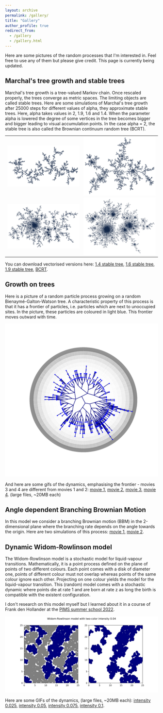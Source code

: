 ```yaml
---
layout: archive
permalink: /gallery/
title: "Gallery"
author_profile: true
redirect_from: 
  - /gallery
  - /gallery.html
---
```


Here are some pictures of the random processes that I'm interested in. Feel free to use any of them but please give credit. This page is currently being updated.

## Marchal's tree growth and stable trees

Marchal's tree growth is a tree-valued Markov chain. Once rescaled properly, the trees converge as metric spaces. The limiting objects are called stable trees. Here are some simulations of Marchal's tree growth after 25000 steps for different values of alpha, they approximate stable trees. Here, alpha takes values in 2, 1.9, 1.6 and 1.4. When the parameter alpha is lowered the degree of some vertices in the tree becomes bigger and bigger leading to visual accumulation points. In the case alpha = 2, the stable tree is also called the Brownian continuum random tree (BCRT). 

<table>
<tr> 
<td> <img src="/files/stable_2_jpeg.jpg"  />  </td>
<td> <img src="/files/stable_19_jpeg.jpg" />  </td>
</tr>
<tr> 
<td> <img src="/files/stable_16_jpeg.jpg" />  </td>
<td> <img src="/files/stable_14_jpeg.jpg" />  </td>
</tr> 
</table>

You can download vectorised versions here: [1.4 stable tree](/files/stable_14.pdf), [1.6 stable tree](/files/stable_16.pdf), [1.9 stable tree](/files/stable_19.pdf), [BCRT](/files/stable_2.pdf).

## Growth on trees

Here is a picture of a random particle process growing on a random Bienaymé-Galton-Watson tree. A characteristic property of this process is that it has a frontier of particles, i.e. particles which are next to unoccupied sites. In the picture, these particles are coloured in light blue. This frontier moves outward with time.

<img src="/files/growth_on_trees_1.png"  /> 

And here are some gifs of the dynamics, emphasising the frontier - movies 3 and 4 are different from movies 1 and 2: [movie 1](/files/growth_on_trees_movie_1.gif), [movie 2](/files/growth_on_trees_movie_2.gif), [movie 3](/files/growth_on_trees_movie_3.gif), [movie 4](/files/growth_on_trees_movie_4.gif). (large files, ~20MB each)

## Angle dependent Branching Brownian Motion

In this model we consider a branching Brownian motion (BBM) in the 2-dimensional plane where the branching rate depends on the angle towards the origin. Here are two simulations of this process: [movie 1](/files/aBBM_movie_1.gif), [movie 2](/files/aBBM_movie_2.gif).

## Dynamic Widom-Rowlinson model

The Widom-Rowlinson model is a stochastic model for liquid-vapour transitions. Mathematically, it is a point process defined on the plane of points of two different colours. Each point comes with a disk of diameter one, points of different colour must not overlap whereas points of the same colour ignore each other. Projecting on one colour yields the model for the liquid-vapour transition. This (random) model comes with a stochastic dynamic where points die at rate 1 and are born at rate z as long the birth is compatible with the existent configuration. 

I don't research on this model myself but I learned about it in a course of Frank den Hollander at the [PIMS summer school 2022](https://secure.math.ubc.ca/Links/ssprob22/courses.php). 

<img src="/files/WR_04_jpeg.jpg"  /> 

Here are some GIFs of the dynamics, (large files, ~20MB each): [intensity 0.025](/files/dynamic_WR_025.gif), [intensity 0.05](/files/dynamic_WR_05.gif), [intensity 0.075](/files/dynamic_WR_075.gif), [intensity 0.1](/files/dynamic_WR_1.gif).
